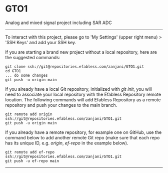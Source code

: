 
# GTO1

Analog and mixed signal project including SAR ADC


[comment]: # (The following section was added for your reference, it should be deleted.)
___

To interact with this project, please go to 'My Settings' (upper right menu) > 'SSH Keys' and add your SSH key.

If you are starting a brand new project without a local repository, here are the suggested commands:

```console
git clone ssh://git@repositories.efabless.com/zanjani/GTO1.git
cd GTO1
... do some changes
git push -u origin main
```


If you already have a local Git repository, initialized with _git init_, you will need to associate your local repository with the Efabless Repository remote location. The following commands will add Efabless Repository as a remote repository and push your changes to the main branch.

```console
git remote add origin ssh://git@repositories.efabless.com/zanjani/GTO1.git
git push -u origin main
```


If you already have a remote repository, for example one on GitHub, use the command below to add another remote Git repo (make sure that each repo has its unique ID, e.g. _origin_, _ef-repo_ in the example below).

```console
git remote add ef-repo ssh://git@repositories.efabless.com/zanjani/GTO1.git
git push -u ef-repo main
```

___

